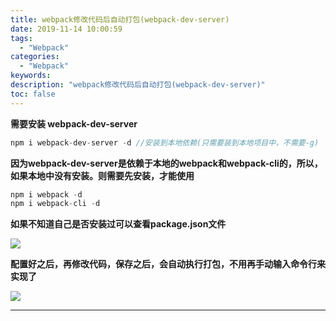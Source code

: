 ```yaml
---
title: webpack修改代码后自动打包(webpack-dev-server)
date: 2019-11-14 10:00:59
tags:
  - "Webpack"
categories:
  - "Webpack"
keywords:
description: "webpack修改代码后自动打包(webpack-dev-server)"
toc: false
---
```


**需要安装 webpack-dev-server**

``` js
npm i webpack-dev-server -d //安装到本地依赖(只需要装到本地项目中，不需要-g)
```

**因为webpack-dev-server是依赖于本地的webpack和webpack-cli的，所以，如果本地中没有安装。则需要先安装，才能使用**

``` js
npm i webpack -d
npm i webpack-cli -d
```

**如果不知道自己是否安装过可以查看package.json文件**

![](https://wx2.sinaimg.cn/large/ed984376ly1g8xc66rti4j20re0heq33.jpg)

**配置好之后，再修改代码，保存之后，会自动执行打包，不用再手动输入命令行来实现了**

![](https://wx3.sinaimg.cn/large/ed984376ly1g8xc6b8kz0j20xi0buaab.jpg)

---

